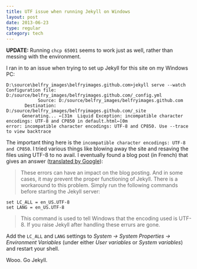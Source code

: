 ```yaml
---
title: UTF issue when running Jekyll on Windows
layout: post
date: 2013-06-23
type: regular
category: tech
---
```


**UPDATE:** Running `chcp 65001` seems to work just as well, rather than messing with the environment.

I ran in to an issue when trying to set up Jekyll for this site on my Windows PC:

	D:\source\belfry_images\belfryimages.github.com>jekyll serve --watch
	Configuration file: D:/source/belfry_images/belfryimages.github.com/_config.yml
	            Source: D:/source/belfry_images/belfryimages.github.com
	       Destination: D:/source/belfry_images/belfryimages.github.com/_site
	      Generating... ←[31m  Liquid Exception: incompatible character encodings: UTF-8 and CP850 in default.html←[0m
	error: incompatible character encodings: UTF-8 and CP850. Use --trace to view backtrace

The important thing here is the `incompatible character encodings: UTF-8 and CP850`. I tried various things like blowing away the site and resaving the files using UTF-8 to no avail. I eventually found a blog post (in French) that gives an answer ([translated by Google](http://translate.google.com/#auto/en/Ces%20erreurs%20peuvent%20avoir%20un%20impact%20sur%20l'affichage%20du%20blog.%20Et%20m%C3%AAme%20dans%20certains%20cas%2C%20cela%20peut%20emp%C3%AAcher%20le%20bon%20fonctionnement%20de%20Jekyll.%20Il%20existe%20une%20parade%20%C3%A0%20ce%20probl%C3%A8me.%20Il%20suffit%20simplement%20de%20lancer%20les%20commandes%20suivantes%20avant%20de%20lancer%20le%20serveur%20Jekyll%20%3A%0A%0Aset%20LC_ALL%3Den_US.UTF-8%0Aset%20LANG%3Den_US.UTF-8%0ACette%20commande%20permet%20de%20dire%20%C3%A0%20Windows%20que%20l'encodage%20a%20utilis%C3%A9%20est%20l'UTF-8.%20Si%20vous%20relancez%20Jekyll%20apr%C3%A8s%20cette%20manipulation%2C%20ces%20errurs%20auront%20disparus.)):

> These errors can have an impact on the blog posting. And in some cases, it may prevent the proper functioning of Jekyll. There is a workaround to this problem. Simply run the following commands before starting the Jekyll server:

	set LC_ALL = en_US.UTF-8
	set LANG = en_US.UTF-8

> This command is used to tell Windows that the encoding used is UTF-8. If you raise Jekyll after handling these errurs are gone.

Add the `LC_ALL` and `LANG` settings to _System -> System Properties -> Environment Variables_ (under either _User variables_ or _System variables_) and restart your shell.

Wooo. Go Jekyll.
